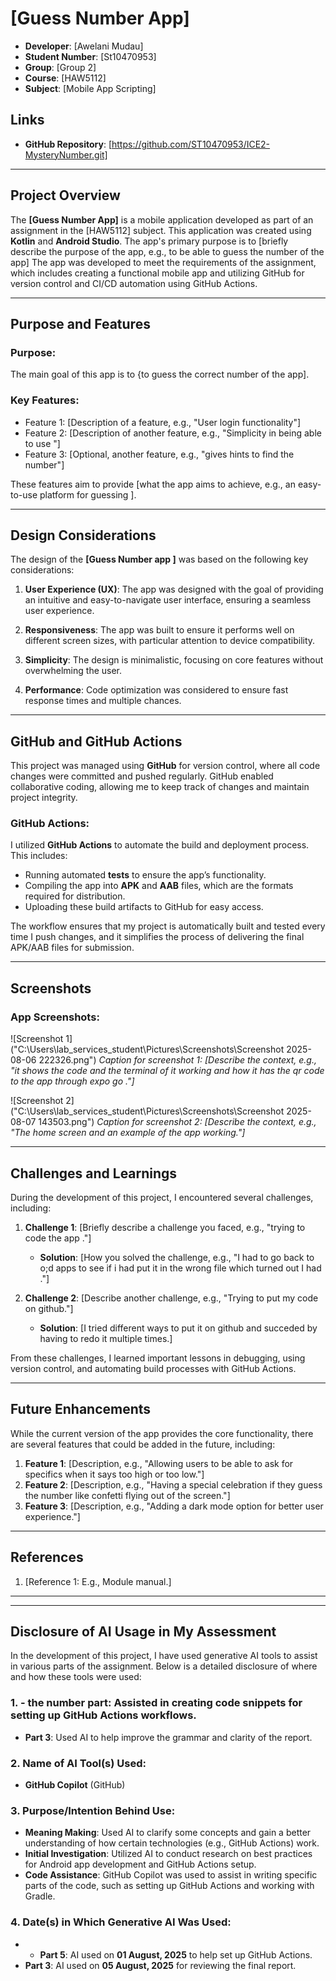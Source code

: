 # [Guess Number App]
- **Developer**: [Awelani Mudau]
- **Student Number**: [St10470953]
- **Group**: [Group 2]
- **Course**: [HAW5112]
- **Subject**: [Mobile App Scripting]

## Links
- **GitHub Repository**: [https://github.com/ST10470953/ICE2-MysteryNumber.git]

---

## Project Overview

The **[Guess Number App]** is a mobile application developed as part of an assignment in the [HAW5112] subject. This application was created using **Kotlin** and **Android Studio**. The app's primary purpose is to [briefly describe the purpose of the app, e.g., to be able to guess the number of the app]
The app was developed to meet the requirements of the assignment, which includes creating a functional mobile app and utilizing GitHub for version control and CI/CD automation using GitHub Actions.

---

## Purpose and Features

### Purpose:
The main goal of this app is to {to guess the correct number of the app]. 

### Key Features:
- Feature 1: [Description of a feature, e.g., "User login functionality"]
- Feature 2: [Description of another feature, e.g., "Simplicity in being able to use "]
- Feature 3: [Optional, another feature, e.g., "gives hints to find the number"]

These features aim to provide [what the app aims to achieve, e.g., an easy-to-use platform for guessing ].

---

## Design Considerations

The design of the **[Guess Number app ]** was based on the following key considerations:

1. **User Experience (UX)**: The app was designed with the goal of providing an intuitive and easy-to-navigate user interface, ensuring a seamless user experience.
   
2. **Responsiveness**: The app was built to ensure it performs well on different screen sizes, with particular attention to device compatibility.
   
3. **Simplicity**: The design is minimalistic, focusing on core features without overwhelming the user.
   
4. **Performance**: Code optimization was considered to ensure fast response times and multiple chances.

---

## GitHub and GitHub Actions

This project was managed using **GitHub** for version control, where all code changes were committed and pushed regularly. GitHub enabled collaborative coding, allowing me to keep track of changes and maintain project integrity.

### GitHub Actions:
I utilized **GitHub Actions** to automate the build and deployment process. This includes:

- Running automated **tests** to ensure the app’s functionality.
- Compiling the app into **APK** and **AAB** files, which are the formats required for distribution.
- Uploading these build artifacts to GitHub for easy access.

The workflow ensures that my project is automatically built and tested every time I push changes, and it simplifies the process of delivering the final APK/AAB files for submission.

---

## Screenshots

### App Screenshots:
![Screenshot 1]("C:\Users\lab_services_student\Pictures\Screenshots\Screenshot 2025-08-06 222326.png")
*Caption for screenshot 1: [Describe the context, e.g., "it shows the code and the terminal of it working and how it has the qr code to the app through expo go ."]*

![Screenshot 2]("C:\Users\lab_services_student\Pictures\Screenshots\Screenshot 2025-08-07 143503.png")
*Caption for screenshot 2: [Describe the context, e.g., "The home screen and an example of the app working."]*


---

## Challenges and Learnings

During the development of this project, I encountered several challenges, including:

1. **Challenge 1**: [Briefly describe a challenge you faced, e.g., "trying to code the app ."]
   - **Solution**: [How you solved the challenge, e.g., "I had to go back to o;d apps to see if i had put it in the wrong file which turned out I had ."]
   
2. **Challenge 2**: [Describe another challenge, e.g., "Trying to put my code on github."]
   - **Solution**: [I tried different ways to put it on github and succeded by having to redo it multiple times.]

From these challenges, I learned important lessons in debugging, using version control, and automating build processes with GitHub Actions.

---

## Future Enhancements

While the current version of the app provides the core functionality, there are several features that could be added in the future, including:

1. **Feature 1**: [Description, e.g., "Allowing users to be able to ask for specifics when it says too high or too low."]
2. **Feature 2**: [Description, e.g., "Having a special celebration if they guess the number like confetti flying out of the screen."]
3. **Feature 3**: [Description, e.g., "Adding a dark mode option for better user experience."]

---

## References

1. [Reference 1: E.g., Module manual.]


---

---

## Disclosure of AI Usage in My Assessment

In the development of this project, I have used generative AI tools to assist in various parts of the assignment. Below is a detailed disclosure of where and how these tools were used:

### 1. - **the number part**: Assisted in creating code snippets for setting up GitHub Actions workflows.
- **Part 3**: Used AI to help improve the grammar and clarity of the report.

### 2. **Name of AI Tool(s) Used:**

- **GitHub Copilot** (GitHub)

### 3. **Purpose/Intention Behind Use:**
- **Meaning Making**: Used AI to clarify some concepts and gain a better understanding of how certain technologies (e.g., GitHub Actions) work.
- **Initial Investigation**: Utilized AI to conduct research on best practices for Android app development and GitHub Actions setup.
- **Code Assistance**: GitHub Copilot was used to assist in writing specific parts of the code, such as setting up GitHub Actions and working with Gradle.

### 4. **Date(s) in Which Generative AI Was Used:**
- - **Part 5**: AI used on **01 August, 2025** to help set up GitHub Actions.
- **Part 3**: AI used on **05 August, 2025** for reviewing the final report.

